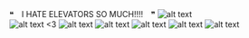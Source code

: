    ❝　I HATE ELEVATORS SO MUCH!!!!　❞
![alt text](https://media.discordapp.net/attachments/1229987526937284658/1285533746740596797/Untitled8_20240917043847.png?ex=66ea9e19&is=66e94c99&hm=46f081e469e270b53f61fa271e2c382a8cae8d29e2c17f02c479bd7903a6cbcd&=&format=webp&quality=lossless&width=450&height=450)                                                                                                                                                                                                                                                
![alt text](https://64.media.tumblr.com/887622132b3fede94b21686584d4d4fe/44b6b4022879c5bb-9b/s75x75_c1/f534a380100ece8ac8aea296121bfa31e4adfb88.gifv)
<3
![alt text](https://images-ext-1.discordapp.net/external/l-mok7LEcHXSULRD56YOB1ew4H2jIvi-5QbuYlK5E5w/https/64.media.tumblr.com/159a1d791f1f7dbe9b02a7f5eea90576/2be3d7b7e3b8925d-a7/s100x200/57b686170f30956babde9dc67681c8778fb438a2.pnj?format=webp&width=74&height=42)
![alt text](https://64.media.tumblr.com/04b1508e9e52f0d4c90b2aa0de9d1fef/44b6b4022879c5bb-98/s75x75_c1/e0365cadb02388b0390f9db3ae5f0da9b88c50cf.gifv)
![alt text](https://64.media.tumblr.com/87829068ccc878904fd4242a4f30d662/44b6b4022879c5bb-3c/s75x75_c1/b3d7fbd235f6df12cdf8fbe69874b8d391eab67c.gifv)
![alt text](https://watermelon.crd.co/assets/images/gallery22/0cdbcc81.jpg?v=6332de85)
![alt text](https://watermelon.crd.co/assets/images/gallery22/f4903709.gif?v=6332de85)
